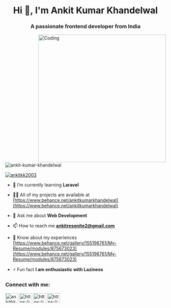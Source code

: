 <body bg-color="white">
<h1 align="center">Hi 👋, I'm Ankit Kumar Khandelwal</h1>
<h3 align="center">A passionate frontend developer from India</h3>
<img align="right" alt="Coding" width="400" src="https://camo.githubusercontent.com/cae12fddd9d6982901d82580bdf321d81fb299141098ca1c2d4891870827bf17/68747470733a2f2f6d69726f2e6d656469756d2e636f6d2f6d61782f313336302f302a37513379765349765f7430696f4a2d5a2e676966">
<p align="left"> <img src="https://komarev.com/ghpvc/?username=ankit-kumar-khandelwal&label=Profile%20views&color=0e75b6&style=flat" alt="ankit-kumar-khandelwal" /> </p>

<p align="left"> <a href="https://twitter.com/ankitkk2003" target="blank"><img src="https://img.shields.io/twitter/follow/ankitkk2003?logo=twitter&style=for-the-badge" alt="ankitkk2003" /></a> </p>


  - 🌱 I’m currently learning **Laravel**

- 👨‍💻 All of my projects are available at [https://www.behance.net/ankitkumarkhandelwal](https://www.behance.net/ankitkumarkhandelwal)

- 💬 Ask me about **Web Development**

- 📫 How to reach me **ankitresonite2@gmail.com**

- 📄 Know about my experiences [https://www.behance.net/gallery/155196761/My-Resume/modules/875673023](https://www.behance.net/gallery/155196761/My-Resume/modules/875673023)

- ⚡ Fun fact **I am enthusiastic with Laziness**

<h3 align="left">Connect with me:</h3>
<p align="left">
<a href="https://twitter.com/ankitkk2003" target="blank"><img align="center" src="https://raw.githubusercontent.com/rahuldkjain/github-profile-readme-generator/master/src/images/icons/Social/twitter.svg" alt="ankitkk2003" height="30" width="40" /></a>
<a href="https://linkedin.com/in/https://www.linkedin.com/in/ankit-khandelwal-3068a9194/" target="blank"><img align="center" src="https://raw.githubusercontent.com/rahuldkjain/github-profile-readme-generator/master/src/images/icons/Social/linked-in-alt.svg" alt="https://www.linkedin.com/in/ankit-khandelwal-3068a9194/" height="30" width="40" /></a>
<a href="https://instagram.com/https://www.instagram.com/_ankit_khandelwal_2003/" target="blank"><img align="center" src="https://raw.githubusercontent.com/rahuldkjain/github-profile-readme-generator/master/src/images/icons/Social/instagram.svg" alt="https://www.instagram.com/_ankit_khandelwal_2003/" height="30" width="40" /></a>
<a href="https://www.behance.net/https://www.behance.net/ankitkumarkhandelwal" target="blank"><img align="center" src="https://raw.githubusercontent.com/rahuldkjain/github-profile-readme-generator/master/src/images/icons/Social/behance.svg" alt="https://www.behance.net/ankitkumarkhandelwal" height="30" width="40" /></a>
</p>

<!-- <h3 align="left">Languages and Tools:</h3>
<p align="left"> <a href="https://getbootstrap.com" target="_blank" rel="noreferrer"> <img src="https://raw.githubusercontent.com/devicons/devicon/master/icons/bootstrap/bootstrap-plain-wordmark.svg" alt="bootstrap" width="40" height="40"/> </a> <a href="https://www.cprogramming.com/" target="_blank" rel="noreferrer"> <img src="https://raw.githubusercontent.com/devicons/devicon/master/icons/c/c-original.svg" alt="c" width="40" height="40"/> </a> <a href="https://www.w3schools.com/css/" target="_blank" rel="noreferrer"> <img src="https://raw.githubusercontent.com/devicons/devicon/master/icons/css3/css3-original-wordmark.svg" alt="css3" width="40" height="40"/> </a> <a href="https://www.figma.com/" target="_blank" rel="noreferrer"> <img src="https://www.vectorlogo.zone/logos/figma/figma-icon.svg" alt="figma" width="40" height="40"/> </a> <a href="https://git-scm.com/" target="_blank" rel="noreferrer"> <img src="https://www.vectorlogo.zone/logos/git-scm/git-scm-icon.svg" alt="git" width="40" height="40"/> </a> <a href="https://www.w3.org/html/" target="_blank" rel="noreferrer"> <img src="https://raw.githubusercontent.com/devicons/devicon/master/icons/html5/html5-original-wordmark.svg" alt="html5" width="40" height="40"/> </a> <a href="https://www.adobe.com/in/products/illustrator.html" target="_blank" rel="noreferrer"> <img src="https://www.vectorlogo.zone/logos/adobe_illustrator/adobe_illustrator-icon.svg" alt="illustrator" width="40" height="40"/> </a> <a href="https://developer.mozilla.org/en-US/docs/Web/JavaScript" target="_blank" rel="noreferrer"> <img src="https://raw.githubusercontent.com/devicons/devicon/master/icons/javascript/javascript-original.svg" alt="javascript" width="40" height="40"/> </a> <a href="https://nodejs.org" target="_blank" rel="noreferrer"> <img src="https://raw.githubusercontent.com/devicons/devicon/master/icons/nodejs/nodejs-original-wordmark.svg" alt="nodejs" width="40" height="40"/> </a> <a href="https://reactjs.org/" target="_blank" rel="noreferrer"> <img src="https://raw.githubusercontent.com/devicons/devicon/master/icons/react/react-original-wordmark.svg" alt="react" width="40" height="40"/> </a> <a href="https://tailwindcss.com/" target="_blank" rel="noreferrer"> <img src="https://www.vectorlogo.zone/logos/tailwindcss/tailwindcss-icon.svg" alt="tailwind" width="40" height="40"/> </a> </p> -->

<!-- <h3 align="left">Support:</h3>
<p><a href="https://ko-fi.com/ko-fi.com/ankitkhandelwal"> <img align="left" src="https://cdn.ko-fi.com/cdn/kofi3.png?v=3" height="50" width="210" alt="ko-fi.com/ankitkhandelwal" /></a></p><br><br> -->


<!-- 
<img align="left" src="https://github-readme-streak-stats.herokuapp.com/?user=ankit-kumar-khandelwal&" alt="ankit-kumar-khandelwal" /> -->
</body>
